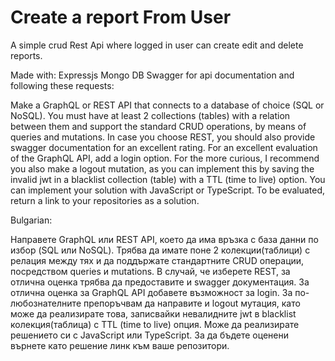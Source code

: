 
# Create a report From User

A simple crud Rest Api where logged in user can create edit and delete reports.

Made with:
Expressjs
Mongo DB
Swagger for api documentation
and following these requests: 

Make a GraphQL or REST API that connects to a database of choice (SQL or NoSQL).
You must have at least 2 collections (tables) with a relation between them and support the standard CRUD operations, by means of queries and mutations. In case you choose REST, you should also provide swagger documentation for an excellent rating.
For an excellent evaluation of the GraphQL API, add a login option.
For the more curious, I recommend you also make a logout mutation, as you can implement this by saving the invalid jwt in a blacklist collection (table) with a TTL (time to live) option.
You can implement your solution with JavaScript or TypeScript. To be evaluated, return a link to your repositories as a solution. 

Bulgarian:

Направете GraphQL или REST API,  което да има връзка с база данни по избор (SQL или NoSQL).
Трябва да имате поне 2 колекции(таблици) с релация между тях и да поддържате стандартните CRUD операции, посредством queries и mutations. В случай, че изберете REST, за отлична оценка трябва да предоставите и swagger документация.
За отлична оценка за GraphQL API добавете възможност за login.
За по-любознателните препоръчвам да направите и logout мутация, като може да реализирате това, записвайки невалидните jwt в blacklist колекция(таблица) с TTL (time to live) опция.
Може да реализирате решението си с JavaScript или TypeScript. За да бъдете оценени върнете като решение линк към ваше репозитори.